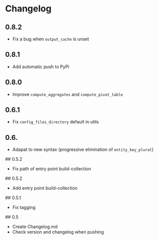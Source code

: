 # Changelog

## 0.8.2

* Fix a bug when `output_cache` is unset

## 0.8.1

* Add automatic push to PyPi

## 0.8.0

* Improve `compute_aggregates` and `compute_pivot_table`

## 0.6.1

* Fix `config_files_directory` default in utils

## 0.6.

* Adapat to new syntax (progressive elimination of `entity_key_plural`)

## 0.5.2

* Fix path of entry point build-collection

## 0.5.2

* Add entry point build-collection


## 0.5.1

* Fix tagging


## 0.5

* Create Changelog.md
* Check version and changelog when pushing